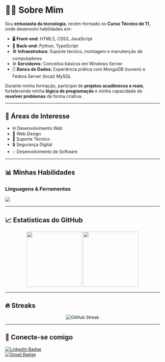 # 👨‍💻 Sobre Mim  

Sou **entusiasta da tecnologia**, recém-formado no **Curso Técnico de TI**, onde desenvolvi habilidades em:  

- 🖥️ **Front-end:** HTML5, CSS3, JavaScript
- 🐍 **Back-end:** Python, TypeScript
- 🛠️ **Infraestrutura:** Suporte técnico, montagem e manutenção de computadores  
- ⚙️ **Servidores:** Conceitos básicos em Windows Server  
- 🗄️ **Banco de Dados:** Experiência prática com MongoDB (nuvem) e Fedora Server (local)  MySQL

Durante minha formação, participei de **projetos acadêmicos e reais**, fortalecendo minha **lógica de programação** e minha capacidade de **resolver problemas** de forma criativa.  

---

## 🚀 Áreas de Interesse  

- 🌐 Desenvolvimento Web  
- 🎨 Web Design  
- 🔧 Suporte Técnico  
- 🔒 Segurança Digital  
- 💡 Desenvolvimento de Software  

---

## 📊 Minhas Habilidades  

### Linguagens & Ferramentas  
<p align="left">
  <img src="https://skillicons.dev/icons?i=html,css,js,ts,python,nodejs,react,mongodb,git,linux,windows" />
</p>


---

## 📈 Estatísticas do GitHub  

<p align="center">
  <img src="https://github-readme-stats.vercel.app/api?username=Amorimo&show_icons=true&theme=tokyonight" height="180em"/>
  <img src="https://github-readme-stats.vercel.app/api/top-langs/?username=Amorimo&layout=compact&langs_count=7&theme=tokyonight" height="180em"/>
</p>

---

## 🔥 Streaks  

<p align="center">
  <img src="https://github-readme-streak-stats.herokuapp.com/?user=Amorimo&theme=tokyonight" alt="GitHub Streak" />
</p>

---

## 🤝 Conecte-se comigo  

[![Linkedin Badge](https://img.shields.io/badge/-Matheus%20Amorim%20Alves-blue?style=flat-square&logo=Linkedin&logoColor=white&link=https://www.linkedin.com/in/matheus-amorim-alves-2928302b8/)](https://www.linkedin.com/in/matheus-amorim-alves-2928302b8/)  
[![Gmail Badge](https://img.shields.io/badge/-matheus.a.amorim10@gmail.com-c14438?style=flat-square&logo=Gmail&logoColor=white&link=mailto:matheus.a.amorim10@gmail.com)](mailto:matheus.a.amorim10@gmail.com)  

